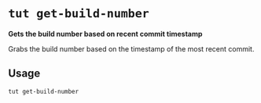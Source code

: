 # `tut get-build-number`

**Gets the build number based on recent commit timestamp**

Grabs the build number based on the timestamp of the most recent commit.

## Usage

```bash
tut get-build-number
```
